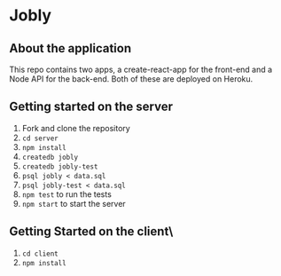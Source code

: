 # Jobly 

## About the application

This repo contains two apps, a create-react-app for the front-end and a Node API for the back-end. Both of these are deployed on Heroku. 

## Getting started on the server

1. Fork and clone the repository
2. `cd server`
2. `npm install`
3. `createdb jobly`
4. `createdb jobly-test`
5. `psql jobly < data.sql`
6. `psql jobly-test < data.sql`
7. `npm test` to run the tests
8. `npm start` to start the server


## Getting Started on the client\

1. `cd client`
2. `npm install`
